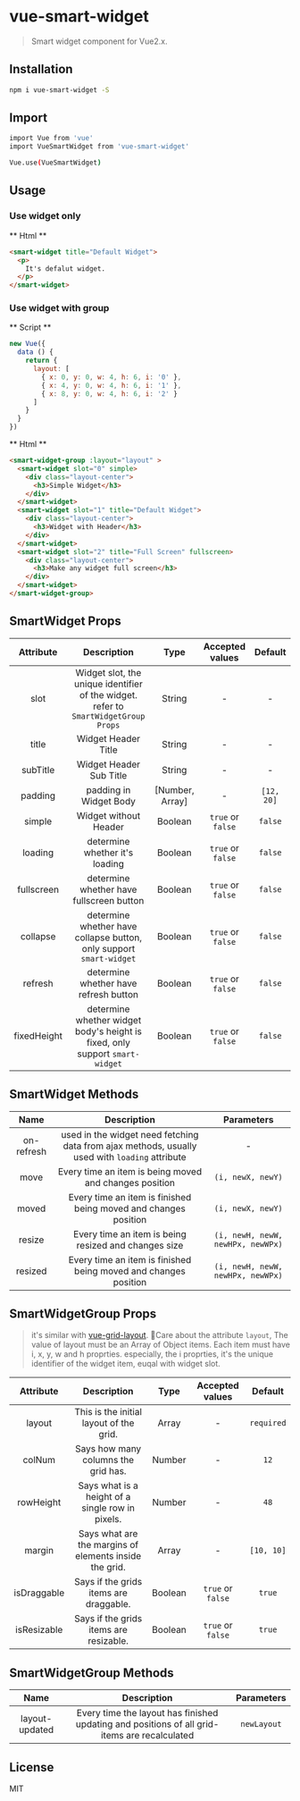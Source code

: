 # vue-smart-widget

> Smart widget component for Vue2.x.

## Installation

```bash
npm i vue-smart-widget -S
```

## Import

```bash
import Vue from 'vue'
import VueSmartWidget from 'vue-smart-widget'

Vue.use(VueSmartWidget)
```

## Usage

### Use widget only

** Html **

```html
<smart-widget title="Default Widget">
  <p>
    It's defalut widget.
  </p>
</smart-widget>
```

### Use widget with group

** Script **

```js
new Vue({
  data () {
    return {
      layout: [
        { x: 0, y: 0, w: 4, h: 6, i: '0' },
        { x: 4, y: 0, w: 4, h: 6, i: '1' },
        { x: 8, y: 0, w: 4, h: 6, i: '2' }
      ]
    }
  }
})
```

** Html **

```html
<smart-widget-group :layout="layout" >
  <smart-widget slot="0" simple>
    <div class="layout-center">
      <h3>Simple Widget</h3>
    </div>
  </smart-widget>
  <smart-widget slot="1" title="Default Widget">
    <div class="layout-center">
      <h3>Widget with Header</h3>
    </div>
  </smart-widget>
  <smart-widget slot="2" title="Full Screen" fullscreen>
    <div class="layout-center">
      <h3>Make any widget full screen</h3>
    </div>
  </smart-widget>
</smart-widget-group>
```

## SmartWidget Props

| Attribute | Description | Type | Accepted values | Default |
|:--------:|:--------:|:--------:|:--------:|:--------:|
| slot | Widget slot, the unique identifier of the widget. refer to `SmartWidgetGroup Props` | String | - | - |
| title | Widget Header Title | String | - | - |
| subTitle | Widget Header Sub Title | String | - | - |
| padding | padding in Widget Body | [Number, Array] | - | `[12, 20]` |
| simple | Widget without Header | Boolean | `true` or `false` | `false` |
| loading | determine whether it's loading | Boolean | `true` or `false` | `false` |
| fullscreen | determine whether have fullscreen button | Boolean | `true` or `false` | `false` |
| collapse | determine whether have collapse button, only support `smart-widget` | Boolean | `true` or `false` | `false` |
| refresh | determine whether have refresh button | Boolean | `true` or `false` | `false` |
| fixedHeight | determine whether widget body's height is fixed, only support `smart-widget` | Boolean | `true` or `false` | `false` |


## SmartWidget Methods

| Name | Description | Parameters |
|:--------:|:--------:|:--------:|
| on-refresh | used in the widget need fetching data from ajax methods, usually used with `loading` attribute | - |
| move | Every time an item is being moved and changes position | `(i, newX, newY)` |
| moved | Every time an item is finished being moved and changes position | `(i, newX, newY)` |
| resize | Every time an item is being resized and changes size | `(i, newH, newW, newHPx, newWPx)` |
| resized | Every time an item is finished being moved and changes position | `(i, newH, newW, newHPx, newWPx)` |

## SmartWidgetGroup Props

> it's similar with [vue-grid-layout](https://github.com/jbaysolutions/vue-grid-layout). Care about the attribute `layout`, The value of layout must be an Array of Object items. Each item must have i, x, y, w and h proprties. especially, the i proprties, it's the unique identifier of the widget item, euqal with widget slot.

| Attribute | Description | Type | Accepted values | Default |
|:--------:|:--------:|:--------:|:--------:|:--------:|
| layout | This is the initial layout of the grid. | Array | - | `required` |
| colNum | Says how many columns the grid has. | Number | - | `12` |
| rowHeight | Says what is a height of a single row in pixels. | Number | - | `48` |
| margin | Says what are the margins of elements inside the grid. | Array | - | `[10, 10]` |
| isDraggable | Says if the grids items are draggable. | Boolean | `true` or `false` | `true` |
| isResizable | Says if the grids items are resizable. | Boolean | `true` or `false` | `true` |

## SmartWidgetGroup Methods

| Name | Description | Parameters |
|:--------:|:--------:|:--------:|
| layout-updated | Every time the layout has finished updating and positions of all grid-items are recalculated | `newLayout` |

## License

MIT